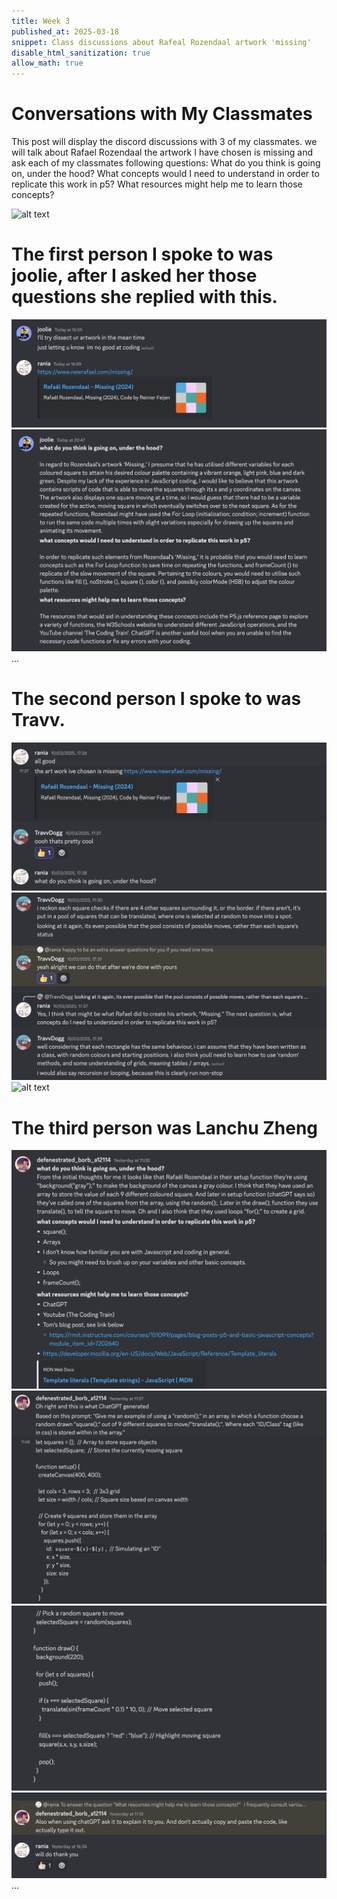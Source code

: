 ```yaml
---
title: Week 3
published_at: 2025-03-18
snippet: Class discussions about Rafeal Rozendaal artwork 'missing'
disable_html_sanitization: true
allow_math: true
---
```


# Conversations with My Classmates

This post will display the discord discussions with 3 of my classmates. we will talk about Rafael Rozendaal the artwork I have chosen is missing and ask each of my classmates following questions:
What do you think is going on, under the hood?
What concepts would I need to understand in order to replicate this work in p5?
What resources might help me to learn those concepts?

![alt text](intro-joolie.png)

# The first person I spoke to was joolie, after I asked her those questions she replied with this.

![alt text](convo.png)
![alt text](convo2.png)
...

# The second person I spoke to was Travv.

![alt text](<travv intro.png>)
![alt text](<travv convo 2.png>)
![alt text](Travv-convo-3.png)

# The third person was Lanchu Zheng

![alt text](<lanchu convo 1.png>)
![alt text](<lanchu convo 2.png>)
![alt text](<lanchu convo 3.png>)
![alt text](<lanchu convo 4.png>)
...

